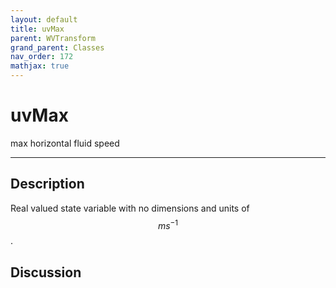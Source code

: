 ```yaml
---
layout: default
title: uvMax
parent: WVTransform
grand_parent: Classes
nav_order: 172
mathjax: true
---
```


#  uvMax

max horizontal fluid speed


---

## Description
Real valued state variable with no dimensions and units of $$m s^{-1}$$.

## Discussion

